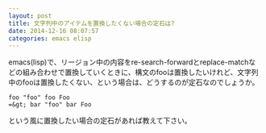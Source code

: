 ```yaml
---
layout: post
title: 文字列中のアイテムを置換したくない場合の定石は?
date: 2014-12-16 08:07:57
categories: emacs elisp
---
```

<p>emacs(lisp)で、リージョン中の内容をre-search-forwardとreplace-matchなどの組み合わせで置換していくときに、構文のfooは置換したいけれど、文字列中のfooは置換したくない、という場合は、どうするのが定石なのでしょうか。</p>

```
foo "foo" foo Foo
=&gt; bar "foo" bar Foo
```

<p>という風に置換したい場合の定石があれば教えて下さい。</p>
